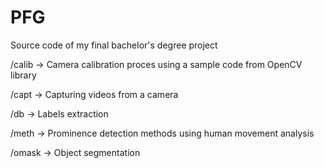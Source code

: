 # PFG
Source code of my final bachelor's degree project

/calib -> Camera calibration proces using a sample code from OpenCV library

/capt -> Capturing videos from a camera 

/db -> Labels extraction

/meth -> Prominence detection methods using human movement analysis

/omask -> Object segmentation
